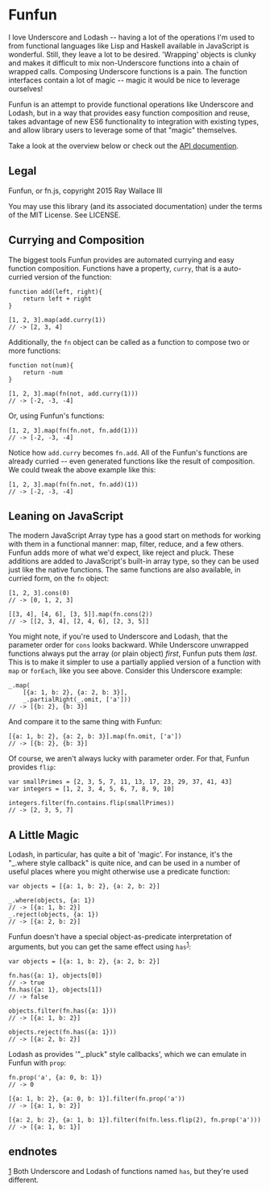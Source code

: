 Funfun
==

I love Underscore and Lodash -- having a lot of the operations I'm used to from
functional languages like Lisp and Haskell available in JavaScript is wonderful.
Still, they leave a lot to be desired. 'Wrapping' objects is clunky and makes it
difficult to mix non-Underscore functions into a chain of wrapped calls.
Composing Underscore functions is a pain. The function interfaces contain a lot
of magic -- magic it would be nice to leverage ourselves!

Funfun is an attempt to provide functional operations like Underscore and
Lodash, but in a way that provides easy function composition and reuse, takes
advantage of new ES6 functionality to integration with existing types, and allow
library users to leverage some of that "magic" themselves.

Take a look at the overview below or check out the
[API documention](http://faboo.github.io/Funfun/documention/documention.html).

Legal
--

Funfun, or fn.js, copyright 2015 Ray Wallace III

You may use this library (and its associated documentation) under the terms of
the MIT License. See LICENSE.

Currying and Composition
--

The biggest tools Funfun provides are automated currying and easy function
composition. Functions have a property, `curry`, that is a auto-curried version
of the function:

	function add(left, right){
		return left + right
	}

	[1, 2, 3].map(add.curry(1))
	// -> [2, 3, 4]

Additionally, the `fn` object can be called as a function to compose two or more
functions:

	function not(num){
		return -num
	}

	[1, 2, 3].map(fn(not, add.curry(1)))
	// -> [-2, -3, -4]

Or, using Funfun's functions:

	[1, 2, 3].map(fn(fn.not, fn.add(1)))
	// -> [-2, -3, -4]

Notice how `add.curry` becomes `fn.add`. All of the Funfun's functions are
already curried -- even generated functions like the result of composition. We
could tweak the above example like this:

	[1, 2, 3].map(fn(fn.not, fn.add)(1))
	// -> [-2, -3, -4]


Leaning on JavaScript
--

The modern JavaScript Array type has a good start on methods for working with
them in a functional manner: map, filter, reduce, and a few others. Funfun adds
more of what we'd expect, like reject and pluck. These additions are added to
JavaScript's built-in array type, so they can be used just like the native
functions. The same functions are also available, in curried form, on the `fn`
object:

	[1, 2, 3].cons(0)
	// -> [0, 1, 2, 3]

	[[3, 4], [4, 6], [3, 5]].map(fn.cons(2))
	// -> [[2, 3, 4], [2, 4, 6], [2, 3, 5]]


You might note, if you're used to Underscore and Lodash, that the parameter
order for `cons` looks backward. While Underscore unwrapped functions always put
the array (or plain object) *first*, Funfun puts them *last*. This is to make it
simpler to use a partially applied version of a function with `map` or
`forEach`, like you see above. Consider this Underscore example:

	_.map(
		[{a: 1, b: 2}, {a: 2, b: 3}],
		_.partialRight(_.omit, ['a']))
	// -> [{b: 2}, {b: 3}]

And compare it to the same thing with Funfun:

	[{a: 1, b: 2}, {a: 2, b: 3}].map(fn.omit, ['a'])
	// -> [{b: 2}, {b: 3}]

Of course, we aren't always lucky with parameter order. For that, Funfun
provides `flip`:

	var smallPrimes = [2, 3, 5, 7, 11, 13, 17, 23, 29, 37, 41, 43]
	var integers = [1, 2, 3, 4, 5, 6, 7, 8, 9, 10]
	
	integers.filter(fn.contains.flip(smallPrimes))
	// -> [2, 3, 5, 7]


A Little Magic
---

Lodash, in particular, has quite a bit of 'magic'. For instance, it's the
"\_.where style callback" is quite nice, and can be used in a number of useful
places where you might otherwise use a predicate function:
	
	var objects = [{a: 1, b: 2}, {a: 2, b: 2}]

	_.where(objects, {a: 1})
	// -> [{a: 1, b: 2}]
	_.reject(objects, {a: 1})
	// -> [{a: 2, b: 2}]

Funfun doesn't have a special object-as-predicate interpretation of arguments,
but you can get the same effect using `has`<sup id="ref1"><a
href="#note1">1</a></sup>:

	var objects = [{a: 1, b: 2}, {a: 2, b: 2}]

	fn.has({a: 1}, objects[0])
	// -> true
	fn.has({a: 1}, objects[1])
	// -> false

	objects.filter(fn.has({a: 1}))
	// -> [{a: 1, b: 2}]

	objects.reject(fn.has({a: 1}))
	// -> [{a: 2, b: 2}]

Lodash as provides '"\_.pluck" style callbacks', which we can emulate in Funfun
with `prop`:

	fn.prop('a', {a: 0, b: 1})
	// -> 0

	[{a: 1, b: 2}, {a: 0, b: 1}].filter(fn.prop('a'))
	// -> [{a: 1, b: 2}]

	[{a: 2, b: 2}, {a: 1, b: 1}].filter(fn(fn.less.flip(2), fn.prop('a')))
	// -> [{a: 1, b: 1}]

endnotes
--

<span id="note1"><a href="#ref1">1</a></span> Both Underscore and Lodash of
functions named `has`, but they're used different.
